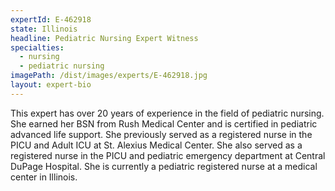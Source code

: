 ```yaml
---
expertId: E-462918
state: Illinois
headline: Pediatric Nursing Expert Witness
specialties: 
  - nursing
  - pediatric nursing
imagePath: /dist/images/experts/E-462918.jpg
layout: expert-bio
---
```


<p>This expert has over 20 years of experience in the field of pediatric nursing. She earned her BSN from Rush Medical Center and is certified in pediatric advanced life support. She previously served as a registered nurse in the PICU and Adult ICU at St. Alexius Medical Center. She also served as a registered nurse in the PICU and pediatric emergency department at Central DuPage Hospital. She is currently a pediatric registered nurse at a medical center in Illinois.</p>